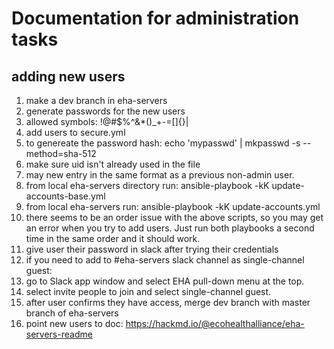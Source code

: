 # Documentation for administration tasks

## adding new users

1. make a dev branch in eha-servers
1. generate passwords for the new users
  1. allowed symbols: !@#$%^&*()_+-=[]{}|
1. add users to secure.yml
  1. to genereate the password hash: echo 'mypasswd' | mkpasswd -s --method=sha-512
  1. make sure uid isn't already used in the file
  1. may new entry in the same format as a previous non-admin user.
1. from local eha-servers directory run: ansible-playbook -kK update-accounts-base.yml
1. from local eha-servers run: ansible-playbook -kK update-accounts.yml
1. there seems to be an order issue with the above scripts, so you may get an error when you try to add users.  Just run both playbooks a second time in the same order and it should work.
1. give user their password in slack after trying their credentials
1. if you need to add to #eha-servers slack channel as single-channel guest:
  1. go to Slack app window and select EHA pull-down menu at the top.
  1. select invite people to join and select single-channel guest.
1. after user confirms they have access, merge dev branch with master branch of eha-servers
1. point new users to doc: https://hackmd.io/@ecohealthalliance/eha-servers-readme

